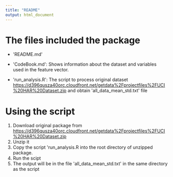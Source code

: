 ```yaml
---
title: "README"
output: html_document
---
```


The files included the package
==============================

- 'README.md'

- 'CodeBook.md': Shows information about the dataset and variables used in the feature vector.

- 'run_analysis.R': The script to process original dataset https://d396qusza40orc.cloudfront.net/getdata%2Fprojectfiles%2FUCI%20HAR%20Dataset.zip and obtain 'all_data_mean_std.txt' file   

Using the script
==================

1. Download original package from https://d396qusza40orc.cloudfront.net/getdata%2Fprojectfiles%2FUCI%20HAR%20Dataset.zip
2. Unzip it
3. Copy the script 'run_analysis.R into the root directory of unzipped package.
4. Run the scipt
5. The output will be in the file 'all_data_mean_std.txt' in the same directory as the script